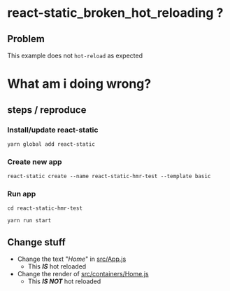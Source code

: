 # react-static_broken_hot_reloading ?

## Problem
This example does not `hot-reload` as expected

# What am i doing wrong?

## steps / reproduce

### Install/update react-static

    yarn global add react-static

### Create new app

    react-static create --name react-static-hmr-test --template basic

### Run app

    cd react-static-hmr-test

    yarn run start

## Change stuff

 * Change the text "_Home_" in [src/App.js](src/App.js)
   * This **_IS_** hot reloaded
 * Change the render of [src/containers/Home.js](src/containers/Home.js)
   * This **_IS NOT_** hot reloaded

